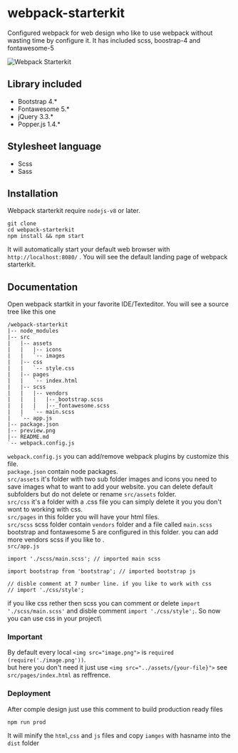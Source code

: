 # webpack-starterkit
Configured webpack for web design who like to use webpack without wasting time by configure it. It has included scss, boostrap-4 and fontawesome-5

![Webpack Starterkit]('https://github.com/kmrifat/webpack-starterkit/preview.png')

## Library included
 - Bootstrap 4.*
 - Fontawesome 5.*
 - jQuery 3.3.*
 - Popper.js 1.4.*
 
## Stylesheet language 
- Scss
- Sass

## Installation
Webpack starterkit require `nodejs-v8` or later.

```
git clone
cd webpack-starterkit
npm install && npm start
```
It will automatically start your default web browser with `http://localhost:8080/` . You will see the default landing page of webpack starterkit.

## Documentation

Open webpack startkit in your favorite IDE/Texteditor. You will see a source tree like this one 
```
/webpack-starterkit
|-- node_modules
|-- src
|   |-- assets
|   |   |-- icons
|   |   `-- images
|   |-- css
|   |   `-- style.css
|   |-- pages
|   |   `-- index.html
|   |-- scss
|   |   |-- vendors
|   |   |   |--_bootstrap.scss
|   |   |   |--_fontawesome.scss
|   |   `-- main.scss
|   `-- app.js
|-- package.json
|-- preview.png
|-- README.md
`-- webpack.config.js
```
`webpack.config.js` you can add/remove webpack plugins by customize this file. \
`package.json` contain node packages. \
`src/assets` it's folder with two sub folder images and icons you need to save images what to want to add your website. you can delete default subfolders but do not delete or rename `src/assets` folder.\
`src/css` it's a folder with a .css file you can simply delete it you you don't wont to working with css.\
`src/pages` in this folder you will have your html files.\
`src/scss` scss folder contain `vendors` folder and a file called `main.scss` bootstrap and fontawesome 5 are configured in this folder. you can add more vendors scss if you like to .\
`src/app.js`
```
import './scss/main.scss'; // imported main scss

import bootstrap from 'bootstrap'; // imported bootstrap js

// disble comment at 7 number line. if you like to work with css
// import './css/style';

```
if you like css rether then scss you can comment or delete `import './scss/main.scss'` and disble comment `import './css/style';`. So now you can use css in your project\

### Important

By default every local `<img src="image.png">` is `required (require('./image.png'))`.\
but here you don't need it just use `<img src="../assets/{your-file}">` see `src/pages/index.html` as reffrence.

### Deployment
After comple design just use this comment to build production ready files
```
npm run prod
```
It will minify the `html`,`css` and `js` files and copy `iamges` with hasname into the `dist` folder